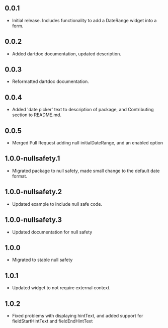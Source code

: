 ## 0.0.1

* Initial release. Includes functionality to add a DateRange widget into a form.

## 0.0.2

* Added dartdoc documentation, updated description.

## 0.0.3

* Reformatted dartdoc documentation.

## 0.0.4

* Added 'date picker' text to description of package, and Contributing section to README.md.

## 0.0.5

* Merged Pull Request adding null initialDateRange, and an enabled option

## 1.0.0-nullsafety.1

* Migrated package to null safety, made small change to the default date format.

## 1.0.0-nullsafety.2

* Updated example to include null safe code.

## 1.0.0-nullsafety.3

* Updated documentation for null safety

## 1.0.0

* Migrated to stable null safety

## 1.0.1

* Updated widget to not require external context.

## 1.0.2

* Fixed problems with displaying hintText, and added support for fieldStartHintText and fieldEndHintText